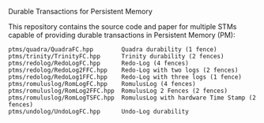 Durable Transactions for Persistent Memory

This repository contains the source code and paper for multiple STMs capable of providing durable transactions in Persistent Memory (PM):

    ptms/quadra/QuadraFC.hpp        Quadra durability (1 fence)
    ptms/trinity/TrinityFC.hpp      Trinity durability (2 fences)
    ptms/redolog/RedoLogFC.hpp      Redo-Log (4 fences)
    ptms/redolog/RedoLog2FFC.hpp    Redo-Log with two logs (2 fences)
    ptms/redolog/RedoLog1FFC.hpp    Redo-Log with three logs (1 fence)
    ptms/romuluslog/RomLogFC.hpp    RomulusLog (4 fences)
    ptms/romuluslog/RomLog2FFC.hpp  RomulusLog 2 Fences (2 fences)
    ptms/romuluslog/RomLogTSFC.hpp  RomulusLog with hardware Time Stamp (2 fences)
    ptms/undolog/UndoLogFC.hpp      Undo-Log durability